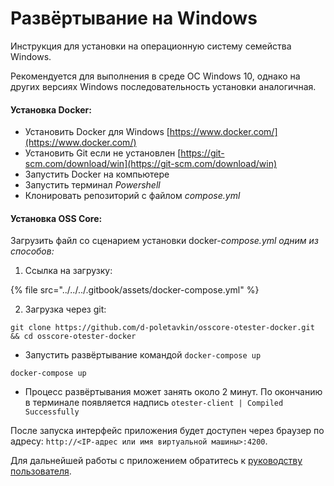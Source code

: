 # Развёртывание на Windows

Инструкция для установки на операционную систему семейства Windows.

Рекомендуется для выполнения в среде ОС Windows 10, однако на других версиях Windows последовательность установки аналогичная.

#### **Установка Docker:**

* Установить Docker для Windows [https://www.docker.com/](https://www.docker.com/)
* Установить Git если не установлен [https://git-scm.com/download/win](https://git-scm.com/download/win)
* Запустить Docker на компьютере
* Запустить терминал _Powershell_
* Клонировать репозиторий с файлом _compose.yml_

#### **Установка OSS Core:**

Загрузить файл со сценарием установки docker-_compose.yml одним из способов:_

1. Ссылка на загрузку:

{% file src="../../../.gitbook/assets/docker-compose.yml" %}

2. Загрузка через git:

```
git clone https://github.com/d-poletavkin/osscore-otester-docker.git && cd osscore-otester-docker
```

* Запустить развёртывание командой `docker-compose up`

```
docker-compose up
```

* Процесс развёртывания может занять около 2 минут. По окончанию в терминале появляется надпись `otester-client | Compiled Successfully`

После запуска интерфейс приложения будет доступен через браузер по адресу: `http://<IP-адрес или имя виртуальной машины>:4200`.

Для дальнейшей работы с приложением обратитесь к [руководству пользователя](../user-guide.md).
